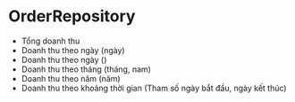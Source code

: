 # OrderRepository
- Tổng doanh thu
- Doanh thu theo ngày (ngày)
- Doanh thu theo ngày ()
- Doanh thu theo tháng (tháng, nam)
- Doanh thu theo năm (năm)
- Doanh thu theo khoảng thời gian (Tham số ngày bắt đầu, ngày kết thúc)

